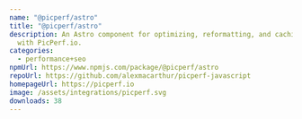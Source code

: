 ```yaml
---
name: "@picperf/astro"
title: "@picperf/astro"
description: An Astro component for optimizing, reformatting, and caching images
  with PicPerf.io.
categories:
  - performance+seo
npmUrl: https://www.npmjs.com/package/@picperf/astro
repoUrl: https://github.com/alexmacarthur/picperf-javascript
homepageUrl: https://picperf.io
image: /assets/integrations/picperf.svg
downloads: 38
---
```

